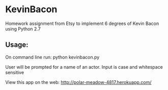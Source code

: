 # KevinBacon
Homework assignment from Etsy to implement 6 degrees of Kevin Bacon using Python 2.7

## Usage:
  On command line run: python kevinbacon.py
  
  User will be prompted for a name of an actor.  Input is case and whitespace sensitive
  
  View this app on the web: http://polar-meadow-4817.herokuapp.com/